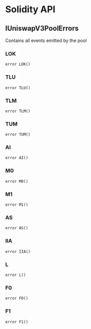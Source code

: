 # Solidity API

## IUniswapV3PoolErrors

Contains all events emitted by the pool

### LOK

```solidity
error LOK()
```

### TLU

```solidity
error TLU()
```

### TLM

```solidity
error TLM()
```

### TUM

```solidity
error TUM()
```

### AI

```solidity
error AI()
```

### M0

```solidity
error M0()
```

### M1

```solidity
error M1()
```

### AS

```solidity
error AS()
```

### IIA

```solidity
error IIA()
```

### L

```solidity
error L()
```

### F0

```solidity
error F0()
```

### F1

```solidity
error F1()
```

